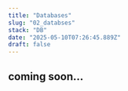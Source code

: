 ```yaml
---
title: "Databases"
slug: "02_databses"
stack: "DB"
date: "2025-05-10T07:26:45.889Z"
draft: false
---
```



## coming soon...